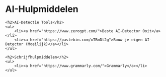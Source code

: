 <html lang="nl">
<head>
    <meta charset="UTF-8">
    <meta name="viewport" content="width=device-width, initial-scale=1.0">
    <title>Mijn Links</title>
</head>
<body>
    <h1>AI-Hulpmiddelen</h1>
    
    <h2>AI-Detectie Tools</h2>
    <ul>
        <li><a href="https://www.zerogpt.com/">Beste AI-Detector Ooit</a></li>
        <li><a href="https://pastebin.com/xTBmDt2g">Bouw je eigen AI-Detector (Moeilijk)</a></li>
    </ul>
    
    <h2>Schrijfhulpmiddelen</h2>
    <ul>
        <li><a href="https://www.grammarly.com/">Grammarly</a></li>
    </ul>
</body>
</html>
